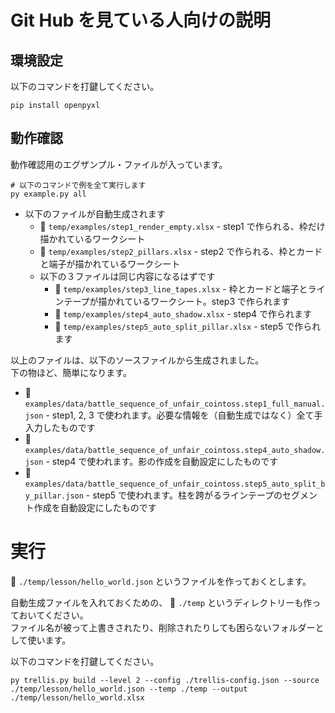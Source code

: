 # Git Hub を見ている人向けの説明


## 環境設定

以下のコマンドを打鍵してください。  

```shell
pip install openpyxl
```


## 動作確認

動作確認用のエグザンプル・ファイルが入っています。  

```shell
# 以下のコマンドで例を全て実行します
py example.py all
```

* 以下のファイルが自動生成されます
    * 📄 `temp/examples/step1_render_empty.xlsx` - step1 で作られる、枠だけ描かれているワークシート
    * 📄 `temp/examples/step2_pillars.xlsx` - step2 で作られる、枠とカードと端子が描かれているワークシート
    * 以下の３ファイルは同じ内容になるはずです
        * 📄 `temp/examples/step3_line_tapes.xlsx` - 枠とカードと端子とラインテープが描かれているワークシート。step3 で作られます
        * 📄 `temp/examples/step4_auto_shadow.xlsx` - step4 で作られます
        * 📄 `temp/examples/step5_auto_split_pillar.xlsx` - step5 で作られます

以上のファイルは、以下のソースファイルから生成されました。  
下の物ほど、簡単になります。  

* 📄 `examples/data/battle_sequence_of_unfair_cointoss.step1_full_manual.json` - step1, 2, 3 で使われます。必要な情報を（自動生成ではなく）全て手入力したものです
* 📄 `examples/data/battle_sequence_of_unfair_cointoss.step4_auto_shadow.json` - step4 で使われます。影の作成を自動設定にしたものです
* 📄 `examples/data/battle_sequence_of_unfair_cointoss.step5_auto_split_by_pillar.json` - step5 で使われます。柱を跨がるラインテープのセグメント作成を自動設定にしたものです


# 実行

📄 `./temp/lesson/hello_world.json` というファイルを作っておくとします。  

自動生成ファイルを入れておくための、 📁 `./temp` というディレクトリーも作っておいてください。  
ファイル名が被って上書きされたり、削除されたりしても困らないフォルダーとして使います。  

以下のコマンドを打鍵してください。  

```shell
py trellis.py build --level 2 --config ./trellis-config.json --source ./temp/lesson/hello_world.json --temp ./temp --output ./temp/lesson/hello_world.xlsx
```
